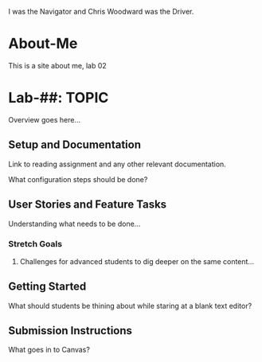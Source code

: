 I was the Navigator and Chris Woodward was the Driver.

# About-Me
This is a site about me, lab 02

# Lab-##: TOPIC

Overview goes here...

## Setup and Documentation

Link to reading assignment and any other relevant documentation.

What configuration steps should be done?

## User Stories and Feature Tasks

Understanding what needs to be done...

### Stretch Goals

1. Challenges for advanced students to dig deeper on the same content...

## Getting Started

What should students be thining about while staring at a blank text editor?

## Submission Instructions

What goes in to Canvas?
